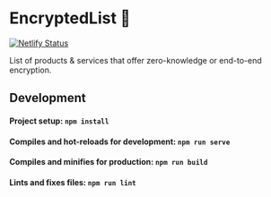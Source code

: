 # EncryptedList 🔐

[![Netlify Status](https://api.netlify.com/api/v1/badges/a6f28855-91fe-4883-aa1d-10795ba87b5c/deploy-status)](https://app.netlify.com/sites/encryptedlist/deploys)

List of products & services that offer zero-knowledge or end-to-end encryption.

## Development

#### Project setup: `npm install`
#### Compiles and hot-reloads for development: `npm run serve`
#### Compiles and minifies for production: `npm run build`
#### Lints and fixes files: `npm run lint`
